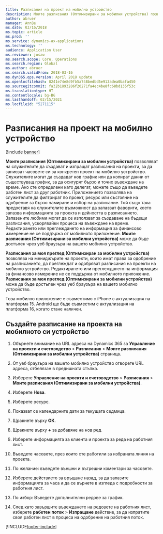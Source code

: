 ```yaml
---
title: Разписания на проект на мобилно устройство
description: Моите разписания (Оптимизирани за мобилни устройства) позволяват на служителите да създават и изпращат разписания на проекти, за да записват часовете си за конкретен проект на мобилно устройство.
author: abruer
manager: AnnBe
ms.date: 03/16/2018
ms.topic: article
ms.prod: ''
ms.service: dynamics-ax-applications
ms.technology: ''
audience: Application User
ms.reviewer: josaw
ms.search.scope: Core, Operations
ms.search.region: Global
ms.author: abruer
ms.search.validFrom: 2018-03-16
ms.dyn365.ops.version: April 2018 update
ms.openlocfilehash: 8241e74e8d9fb5a748bedbd5e913adea0bafa450
ms.sourcegitcommit: fa32b1893286f20271fa4ec4be8fc68bd135f53c
ms.translationtype: HT
ms.contentlocale: bg-BG
ms.lasthandoff: 02/15/2021
ms.locfileid: "5271115"
---
```

# <a name="project-timesheets-on-a-mobile-device"></a>Разписания на проект на мобилно устройство

[!include [banner](../includes/banner.md)]

**Моите разписания (Оптимизирани за мобилни устройства)** позволяват на служителите да създават и изпращат разписания на проекти, за да записват часовете си за конкретен проект на мобилно устройство. Служителите могат да създадат нов график или да копират данни от съществуващ график, за да осигурят бързо и точно въвеждане на време. Ако сте определени като делегат, можете също да въведете работен лист за друг работник. Приложението позволява на служителите да филтрират по проект, ресурс или състояние на одобрение за бързо намиране и избор на разписание. Той също така предоставя на служителите възможност да запазват фаворити, което запазва информацията за проекта и дейността в разписанието. Запазените любими могат да се използват за създаване на бъдещи разписания, ускорявайки процеса на въвеждане на време. Редактирането или преглеждането на информация за финансово измерение не се поддържа от мобилното приложение. **Моите разписания (Оптимизирани за мобилни устройства)** може да бъде достъпен чрез уеб браузъра на вашето мобилно устройство.

**Разписания за моя преглед (Оптимизиран за мобилни устройства)** позволява на мениджърите на проекти, които имат права за одобрение на разписанието, да преглеждат и одобряват разписания на проекти на мобилно устройство. Редактирането или преглеждането на информация за финансово измерение не се поддържа от мобилното приложение. **Разписания за моя преглед (Оптимизирани за мобилни устройства)** може да бъде достъпен чрез уеб браузъра на вашето мобилно устройство.

Това мобилно приложение е съвместимо с iPhone с актуализация на платформа 15.
Android ще бъде съвместим с актуализация на платформа 16, когато стане наличен.

## <a name="create-a-project-timesheet-on-your-mobile-device"></a>Създайте разписание на проекта на мобилното си устройство

1.  Обърнете внимание на URL адреса на Dynamics 365 за **Управление на проекти и счетоводство** \> **Разписания** \> **Моите разписания (Оптимизирани за мобилни устройства)** страница.

2.  От уеб браузъра на вашето мобилно устройство отворете URL адреса, отбелязан в предишната стъпка.
 
3.  Изберете **Управление на проекти и счетоводство** \> **Разписания** \> **Моите разписания (Оптимизирани за мобилни устройства)**.

4.  Изберете **Нова**.

5.  Изберете ресурс.

6.  Показват се календарните дати за текущата седмица.

7.  Щракнете върху **OK**.

8.  Щракнете върху **+** за добавяне на нов ред.

9.  Изберете информацията за клиента и проекта за реда на работния лист.

10. Въведете часовете, през които сте работили за избраната линия на проекта.

11. По желание: въведете външни и вътрешни коментари за часовете.

12. Изберете действието за връщане назад, за да запазите информацията за часа и да се върнете в изгледа с подробности за работния лист.

13. По избор: Въведете допълнителни редове за график.

14. След като завършите въвеждането на редовете на работния лист, изберете **работен поток** \> **Изпращане** действие, за да изпратите своя работен лист в процеса на одобрение на работния поток.


[!INCLUDE[footer-include](../includes/footer-banner.md)]